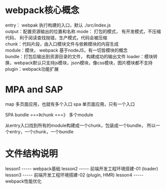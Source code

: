 # webpack核心概念  
  entry： webpak 执行构建的入口，默认 ./src/index.js  
  output：配置资源输出的位置和名称
  mode： 打包的模式， 有开发模式，不压缩代码， 利于阅读查找抛错，生产模式，代码会被压缩    
  chunk：代码片段，由入口模块文件与依赖模块的内容生成   
  module：模块， webpack 基于nodeJS，有一切皆模块的概念   
  bundle：打包后输出到资源目录的文件， 构建成功的输出文件
  loader：模块转换，webpack默认只支持js模块，json模块，像css模块，图片模块都不支持
  plugin：webpack功能扩展


# MPA and SAP
  map 多页面应用，也就有多个入口
  spa 单页面应用，只有一个入口


  SPA bundle ===》chunk ===》 多个module

  从entry入口找到所有的module构建成一个chunk，包装成一个bundle，
  所以一个entry，一个chunk，一个bundle

  # 文件结构说明
  lesson1 ----- webpack基础
  lesson2 ----- 前端开发工程环境搭建-01 (loader)
  lesson3 ----- 前端开发工程环境搭建-02 (plugin, HMR)
  lesson4 ----- webpack性能优化